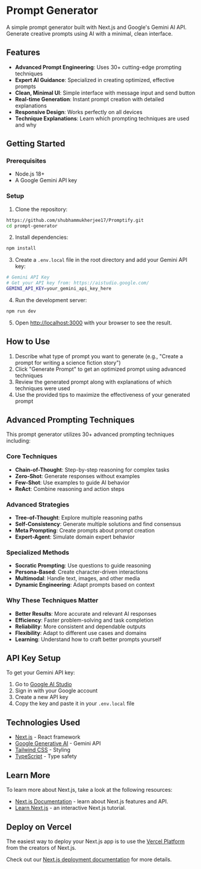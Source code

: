 # Prompt Generator

A simple prompt generator built with Next.js and Google's Gemini AI API. Generate creative prompts using AI with a minimal, clean interface.

## Features

- **Advanced Prompt Engineering**: Uses 30+ cutting-edge prompting techniques
- **Expert AI Guidance**: Specialized in creating optimized, effective prompts
- **Clean, Minimal UI**: Simple interface with message input and send button
- **Real-time Generation**: Instant prompt creation with detailed explanations
- **Responsive Design**: Works perfectly on all devices
- **Technique Explanations**: Learn which prompting techniques are used and why

## Getting Started

### Prerequisites

- Node.js 18+ 
- A Google Gemini API key

### Setup

1. Clone the repository:
```bash
https://github.com/shubhammukherjee17/Promptify.git
cd prompt-generator
```

2. Install dependencies:
```bash
npm install
```

3. Create a `.env.local` file in the root directory and add your Gemini API key:
```bash
# Gemini API Key
# Get your API key from: https://aistudio.google.com/
GEMINI_API_KEY=your_gemini_api_key_here
```

4. Run the development server:
```bash
npm run dev
```

5. Open [http://localhost:3000](http://localhost:3000) with your browser to see the result.

## How to Use

1. Describe what type of prompt you want to generate (e.g., "Create a prompt for writing a science fiction story")
2. Click "Generate Prompt" to get an optimized prompt using advanced techniques
3. Review the generated prompt along with explanations of which techniques were used
4. Use the provided tips to maximize the effectiveness of your generated prompt

## Advanced Prompting Techniques

This prompt generator utilizes 30+ advanced prompting techniques including:

### Core Techniques
- **Chain-of-Thought**: Step-by-step reasoning for complex tasks
- **Zero-Shot**: Generate responses without examples
- **Few-Shot**: Use examples to guide AI behavior
- **ReAct**: Combine reasoning and action steps

### Advanced Strategies
- **Tree-of-Thought**: Explore multiple reasoning paths
- **Self-Consistency**: Generate multiple solutions and find consensus
- **Meta Prompting**: Create prompts about prompt creation
- **Expert-Agent**: Simulate domain expert behavior

### Specialized Methods
- **Socratic Prompting**: Use questions to guide reasoning
- **Persona-Based**: Create character-driven interactions
- **Multimodal**: Handle text, images, and other media
- **Dynamic Engineering**: Adapt prompts based on context

### Why These Techniques Matter
- **Better Results**: More accurate and relevant AI responses
- **Efficiency**: Faster problem-solving and task completion
- **Reliability**: More consistent and dependable outputs
- **Flexibility**: Adapt to different use cases and domains
- **Learning**: Understand how to craft better prompts yourself

## API Key Setup

To get your Gemini API key:

1. Go to [Google AI Studio](https://aistudio.google.com/app/apikey)
2. Sign in with your Google account
3. Create a new API key
4. Copy the key and paste it in your `.env.local` file

## Technologies Used

- [Next.js](https://nextjs.org/) - React framework
- [Google Generative AI](https://ai.google.dev/) - Gemini API
- [Tailwind CSS](https://tailwindcss.com/) - Styling
- [TypeScript](https://www.typescriptlang.org/) - Type safety

## Learn More

To learn more about Next.js, take a look at the following resources:

- [Next.js Documentation](https://nextjs.org/docs) - learn about Next.js features and API.
- [Learn Next.js](https://nextjs.org/learn) - an interactive Next.js tutorial.

## Deploy on Vercel

The easiest way to deploy your Next.js app is to use the [Vercel Platform](https://vercel.com/new?utm_medium=default-template&filter=next.js&utm_source=create-next-app&utm_campaign=create-next-app-readme) from the creators of Next.js.

Check out our [Next.js deployment documentation](https://nextjs.org/docs/app/building-your-application/deploying) for more details.
